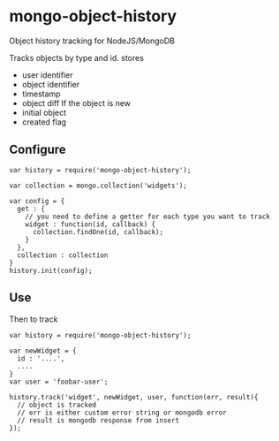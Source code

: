 # mongo-object-history

Object history tracking for NodeJS/MongoDB

Tracks objects by type and id.  stores
 - user identifier
 - object identifier
 - timestamp
 - object diff
If the object is new
 - initial object
 - created flag

## Configure

```
var history = require('mongo-object-history');

var collection = mongo.collection('widgets');

var config = {
  get : {
    // you need to define a getter for each type you want to track
    widget : function(id, callback) {
      collection.findOne(id, callback);
    }
  },
  collection : collection
}
history.init(config);
```

## Use
Then to track
```
var history = require('mongo-object-history');

var newWidget = {
  id : '....',
  ....
}
var user = 'foobar-user';

history.track('widget', newWidget, user, function(err, result){
  // object is tracked
  // err is either custom error string or mongodb error
  // result is mongodb response from insert
});
```
